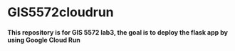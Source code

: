 # GIS5572cloudrun

#### This repository is for GIS 5572 lab3, the goal is to deploy the flask app by using Google Cloud Run
